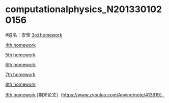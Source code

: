 # computationalphysics_N2013301020156
#姓名：安莹
[3rd homework](https://www.zybuluo.com/Anying/note/413106)

[4th homework](https://www.zybuluo.com/Anying/note/413094)

[5th homework](https://www.zybuluo.com/Anying/note/413083)

[6th homework](https://www.zybuluo.com/Anying/note/413367)

[7th homework](https://www.zybuluo.com/Anying/note/413411)

[8th homework](https://www.zybuluo.com/Anying/note/413704)

[9th homework](https://www.zybuluo.com/Anying/note/413784)
[期末论文]（https://www.zybuluo.com/Anying/note/413919）


